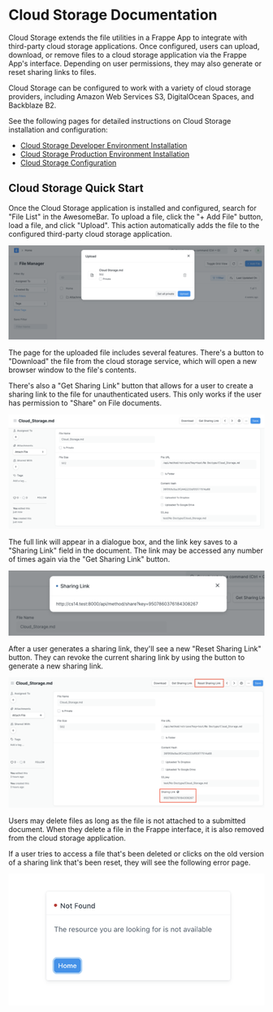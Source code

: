 # Cloud Storage Documentation

Cloud Storage extends the file utilities in a Frappe App to integrate with third-party cloud storage applications. Once configured, users can upload, download, or remove files to a cloud storage application via the Frappe App's interface. Depending on user permissions, they may also generate or reset sharing links to files.

Cloud Storage can be configured to work with a variety of cloud storage providers, including Amazon Web Services S3, DigitalOcean Spaces, and Backblaze B2.

See the following pages for detailed instructions on Cloud Storage installation and configuration:

- [Cloud Storage Developer Environment Installation](./development.md)
- [Cloud Storage Production Environment Installation](./production.md)
- [Cloud Storage Configuration](./configuration.md)

## Cloud Storage Quick Start

Once the Cloud Storage application is installed and configured, search for "File List" in the AwesomeBar. To upload a file, click the "+ Add File" button, load a file, and click "Upload". This action automatically adds the file to the configured third-party cloud storage application.

![Upload file dialogue box showing a new, non-private file called "Cloud_Storage.md" being uploaded to the system.](./assets/file_upload.png)

The page for the uploaded file includes several features. There's a button to "Download" the file from the cloud storage service, which will open a new browser window to the file's contents.

There's also a "Get Sharing Link" button that allows for a user to create a sharing link to the file for unauthenticated users. This only works if the user has permission to "Share" on File documents.

![Document view for the new file.](./assets/file_view.png)

The full link will appear in a dialogue box, and the link key saves to a "Sharing Link" field in the document. The link may be accessed any number of times again via the "Get Sharing Link" button.

![Sharing link dialogue box showing full link to the file in the cloud storage application.](./assets/sharing_link.png)

After a user generates a sharing link, they'll see a new "Reset Sharing Link" button. They can revoke the current sharing link by using the button to generate a new sharing link.

![New document view for a file after a sharing link is generated. There's a "Reset Sharing Link" button and a "Sharing Link" field with the current link key.](./assets/post_sharing_link.png)

Users may delete files as long as the file is not attached to a submitted document. When they delete a file in the Frappe interface, it is also removed from the cloud storage application.

If a user tries to access a file that's been deleted or clicks on the old version of a sharing link that's been reset, they will see the following error page.

![Error page when a file is no longer accessible.](./assets/reset_link_or_deleted_file_screen.png)
